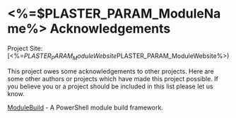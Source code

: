 # <%=$PLASTER_PARAM_ModuleName%> Acknowledgements

Project Site: [<%=$PLASTER_PARAM_ModuleWebsite%>](<%=$PLASTER_PARAM_ModuleWebsite%>)

This project owes some acknowledgements to other projects. Here are some other authors or projects which have made this project possible. If you believe you or a project should be included in this list please let us know.

[ModuleBuild](https://github.com/ModuleBuild/ModuleBuild) - A PowerShell module build framework.